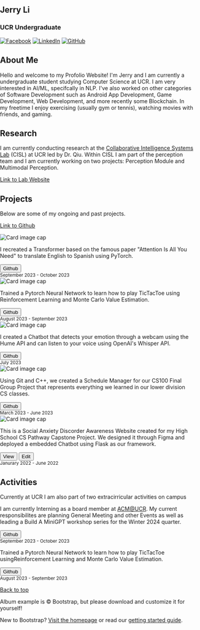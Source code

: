 <html lang="en">
  <head>
    <meta charset="utf-8">
    <meta name="viewport" content="width=device-width, initial-scale=1, shrink-to-fit=no">
    <meta name="description" content="">
    <meta name="author" content="">
    <link rel="icon" href="/docs/4.0/assets/img/favicons/favicon.ico">
    <title>Projects for Bootstrap</title>
    <link rel="canonical" href="https://getbootstrap.com/docs/4.0/examples/album/">
    <!-- Include Bootstrap CSS -->
    <link rel="stylesheet" href="https://maxcdn.bootstrapcdn.com/bootstrap/4.0.0/css/bootstrap.min.css">
    <!-- Custom styles for this template -->
    <link href="styles.css" rel="stylesheet">
    <style>
      body {
        margin: 0;
        padding: 0;
        background-image: url('images/background.jpg');
        background-size: cover; /* or contain, depending on your preference */
        background-attachment: fixed;
      }
    </style>
  </head>
  <body>
    <main role="main">
    <section id = "homepage" class="jumbotron text-center">
        <div class="container center">  
          <h1 id = "typewriter-text" class="jumbotron-heading">Jerry Li</h1>
          <h3 class="jumbotron-heading">UCR Undergraduate</h3>
          <div class="social-icons">
            <a href="https://www.instagram.com/jeli.04/" target="_blank"><img src="images/instagram-icon.png" alt="Facebook"></a>
            <a href="https://www.linkedin.com/in/jerryli2025/" target="_blank"><img src="images/linkedin-icon.png" alt="LinkedIn"></a>
            <a href="https://github.com/Jeli04" target="_blank"><img src="images/github-icon.png" alt="GitHub"></a>
            <!-- Add more social media images and links as needed -->
          </div>
          <script src="assets/javascript/main_page.js"></script>
        </div>
    </section>
    <section id = "about" class="jumbotron text-center">
        <div class="container">  
          <h1 class="jumbotron-heading">About Me</h1>
          <p class="lead text-muted">Hello and welcome to my Profolio Website! I'm Jerry and I am currently a undergraduate student studying Computer Science at UCR. I am very interested in AI/ML, specifcally in NLP. I've also worked on other categories of Software Development such as Android App Development, Game Development, Web Development, and more recently some Blockchain. In my freetime I enjoy exercising (usually gym or tennis), watching movies with friends, and gaming.</p>
        </div>
    </section>
      <section id="research" class="jumbotron text-center hidden">
        <div class="container">  
          <h1 class="jumbotron-heading">Research</h1>
          <p class="lead text-muted">I am currently conducting research at the <a href="https://cisl.ucr.edu">Collaborative Intelligence Systems Lab</a> (CISL) at UCR led by Dr. Qiu. Within CISL I am part of the perception team and I am currently working on two projects: Perception Module and Multimodal Perception.</p>
          <p>
            <a href="https://cisl.ucr.edu" class="btn btn-primary my-2">Link to Lab Website</a>
          </p>
        </div>
      </section>
      <section id = "projects" class="jumbotron text-center hidden">
        <div class="container">  
          <h1 class="jumbotron-heading">Projects</h1>
          <p class="lead text-muted">Below are some of my ongoing and past projects.</p>
          <p>
            <a href="https://github.com/Jeli04" class="btn btn-primary my-2">Link to Github</a>
          </p>
        </div>
      </section>
      <div id = "projects-table" class="album py-5 bg-light hidden">
        <div class="container">
          <div class="row">
            <div class="col-md-4">
              <div class="card mb-4 box-shadow">
                <div class="image-container">
                  <img class="card-img-top resized-image" src="images/transformer-architecture.png" alt="Card image cap">
                </div>
                <div class="card-body">
                  <p class="card-text">I recreated a Transformer based on the famous paper "Attention Is All You Need" to translate English to Spanish using PyTorch.</p>
                  <div class="d-flex justify-content-between align-items-center">
                    <div class="btn-group">
                      <a href="https://github.com/Jeli04/transformer-translator" target="_blank">
                        <button type="button" class="btn btn-sm btn-outline-secondary">Github</button>
                      </a>
                    </div>
                    <small class="text-muted">September 2023 - October 2023</small>
                  </div>
                </div>
              </div>
            </div>
            <div class="col-md-4">
              <div class="card mb-4 box-shadow">
                <div class="image-container">
                  <img class="card-img-top resized-image" src="images/tictactoeweb.png" alt="Card image cap">
                </div>
                <div class="card-body">
                  <p class="card-text">Trained a Pytorch Neural Network to learn how to play TicTacToe using Reinforcement Learning and Monte Carlo Value Estimation.</p>
                  <div class="d-flex justify-content-between align-items-center">
                    <div class="btn-group">
                      <a href="https://github.com/Jeli04/TicTacToeNeuralNetwork" target="_blank">
                        <button type="button" class="btn btn-sm btn-outline-secondary">Github</button>
                      </a>
                    </div>
                    <small class="text-muted">August 2023 - September 2023</small>
                  </div>
                </div>
              </div>
            </div>
            <div class="col-md-4">
              <div class="card mb-4 box-shadow">
                <div class="image-container">
                  <img class="card-img-top resized-image" src="images/hume-openai.png" alt="Card image cap">
                </div>
                <div class="card-body">
                  <p class="card-text">I created a Chatbot that detects your emotion through a webcam using the Hume API and can listen to your voice using OpenAI's Whisper API.</p>
                  <div class="d-flex justify-content-between align-items-center">
                    <div class="btn-group">
                      <a href="https://github.com/Jeli04/Simple-Hume-Chatbot" target="_blank">
                        <button type="button" class="btn btn-sm btn-outline-secondary">Github</button>
                      </a>
                    </div>
                    <small class="text-muted">July 2023</small>
                  </div>
                </div>
              </div>
            </div>
            <div class="col-md-4">
              <div class="card mb-4 box-shadow">
                <div class="image-container">
                  <img class="card-img-top resized-image" src="images/currScreenLayout1.png" alt="Card image cap">
                </div>
                <div class="card-body">
                  <p class="card-text">Using Git and C++, we created a Schedule Manager for our CS100 Final Group Project that represents everything we learned in our lower division CS classes.</p>
                  <div class="d-flex justify-content-between align-items-center">
                    <div class="btn-group">
                      <a href="https://github.com/Jeli04/CS100-Final-Project" target="_blank">
                        <button type="button" class="btn btn-sm btn-outline-secondary">Github</button>
                      </a>
                    </div>
                    <small class="text-muted">March 2023 - June 2023</small>
                  </div>
                </div>
              </div>
            </div>
            <div class="col-md-4">
              <div class="card mb-4 box-shadow">
                <img class="card-img-top" data-src="holder.js/100px225?theme=thumb&bg=55595c&fg=eceeef&text=Thumbnail" alt="Card image cap">
                <div class="card-body">
                  <p class="card-text">This is a Social Anxiety Discorder Awareness Website created for my High School CS Pathway Capstone Project. We designed it through Figma and deployed a embedded Chatbot using Flask as our framework.</p>
                  <div class="d-flex justify-content-between align-items-center">
                    <div class="btn-group">
                      <button type="button" class="btn btn-sm btn-outline-secondary">View</button>
                      <button type="button" class="btn btn-sm btn-outline-secondary">Edit</button>
                    </div>
                    <small class="text-muted">Janurary 2022 - June 2022</small>
                  </div>
                </div>
              </div>
            </div>
          </div>
        </div>
      </div>
    <section id = "activities" class="jumbotron text-center">
      <div class="container">  
        <h1 class="jumbotron-heading">Activities</h1>
        <p class="lead text-muted">Currently at UCR I am also part of two extracirricular activities on campus</p>
      <div class="container">
      <div class="row">
        <div class="col-md-4">
          <div class="card mb-4 box-shadow">
            <div class="card-body">
              <p class="card-text">I am currently Interning as a board member at <a href="https://acm.cs.ucr.edu">ACM@UCR</a>. My current responsibilites are planning General Meeting and other Events as well as leading a Build A MiniGPT workshop series for the Winter 2024 quarter.</p>
              <div class="d-flex justify-content-between align-items-center">
                <div class="btn-group">
                  <a href="https://github.com/Jeli04/transformer-translator" target="_blank">
                    <button type="button" class="btn btn-sm btn-outline-secondary">Github</button>
                  </a>
                </div>
                <small class="text-muted">September 2023 - October 2023</small>
              </div>
            </div>
          </div>
        </div>
        <div class="col-md-4">
          <div class="card mb-4 box-shadow">
            <div class="card-body">
              <p class="card-text">Trained a Pytorch Neural Network to learn how to play TicTacToe usingReinforcement Learning and Monte Carlo Value Estimation.</p>
              <div class="d-flex justify-content-between align-items-center">
                <div class="btn-group">
                  <a href="https://github.com/Jeli04/TicTacToeNeuralNetwork" target="_blank">
                    <button type="button" class="btn btn-sm btn-outline-secondary">Github</button>
                  </a>
                </div>
                <small class="text-muted">August 2023 - September 2023</small>
              </div>
            </div>
          </div>
        </div>
      </div>
    </section>
    </main>
    <footer class="text-muted">
      <div class="container">
        <p class="float-right">
          <a href="#">Back to top</a>
        </p>
        <p>Album example is &copy; Bootstrap, but please download and customize it for yourself!</p>
        <p>New to Bootstrap? <a href="../../">Visit the homepage</a> or read our <a href="../../getting-started/">getting started guide</a>.</p>
      </div>
    </footer>
    <!-- Bootstrap core JavaScript
    ================================================== -->
    <!-- Placed at the end of the document so the pages load faster -->
    <script src="https://code.jquery.com/jquery-3.2.1.slim.min.js" integrity="sha384-KJ3o2DKtIkvYIK3UENzmM7KCkRr/rE9/Qpg6aAZGJwFDMVNA/GpGFF93hXpG5KkN" crossorigin="anonymous"></script>
    <script>window.jQuery || document.write('<script src="../../assets/js/vendor/jquery-slim.min.js"><\/script>')</script>
    <script src="../../assets/js/vendor/popper.min.js"></script>
    <script src="../../dist/js/bootstrap.min.js"></script>
    <script src="../../assets/js/vendor/holder.min.js"></script>
    <script src="assets/javascript/main_page.js"></script>
  </body>
</html>